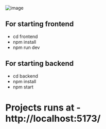 ![image](https://github.com/user-attachments/assets/f19c31bb-b017-44dc-a06e-7ce530f64aa1)

## For starting frontend 
- cd frontend
- npm install
- npm run dev

## For starting backend
- cd backend
- npm install
- npm start

# Projects runs at - http://localhost:5173/
